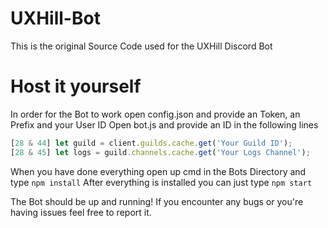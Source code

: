 # UXHill-Bot
This is the original Source Code used for the UXHill Discord Bot

# Host it yourself
In order for the Bot to work open config.json and provide an Token, an Prefix and your User ID
Open bot.js and provide an ID in the following lines
```js
[28 & 44] let guild = client.guilds.cache.get('Your Guild ID');
[28 & 45] let logs = guild.channels.cache.get('Your Logs Channel');
```

When you have done everything open up cmd in the Bots Directory and type `npm install`
After everything is installed you can just type `npm start`

The Bot should be up and running!
If you encounter any bugs or you're having issues feel free to report it.
